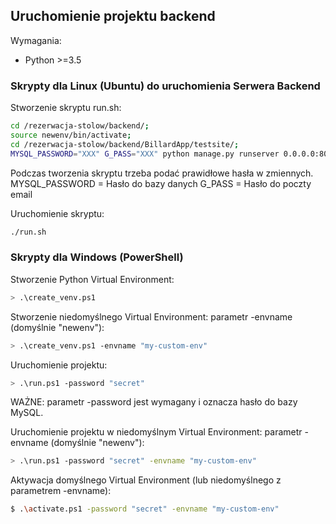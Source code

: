 ## Uruchomienie projektu backend
Wymagania:
  - Python >=3.5

### Skrypty dla Linux (Ubuntu) do uruchomienia Serwera Backend

Stworzenie skryptu run.sh:
```bash
cd /rezerwacja-stolow/backend/;
source newenv/bin/activate;
cd /rezerwacja-stolow/backend/BillardApp/testsite/;
MYSQL_PASSWORD="XXX" G_PASS="XXX" python manage.py runserver 0.0.0.0:8000
```
Podczas tworzenia skryptu trzeba podać prawidłowe hasła w zmiennych. 
MYSQL_PASSWORD = Hasło do bazy danych
G_PASS = Hasło do poczty email

Uruchomienie skryptu:
```bash
./run.sh
```


### Skrypty dla Windows (PowerShell)

Stworzenie Python Virtual Environment:
```sh
> .\create_venv.ps1
```
Stworzenie niedomyślnego Virtual Environment: parametr -envname (domyślnie "newenv"): 
```sh
> .\create_venv.ps1 -envname "my-custom-env"
```

Uruchomienie projektu:
```sh
> .\run.ps1 -password "secret"
```
WAŻNE: parametr -password jest wymagany i oznacza hasło do bazy MySQL.

Uruchomienie projektu w niedomyślnym Virtual Environment: parametr -envname (domyślnie "newenv"): 
```sh
> .\run.ps1 -password "secret" -envname "my-custom-env"
```

Aktywacja domyślnego Virtual Environment (lub niedomyślnego z parametrem -envname):
```sh
$ .\activate.ps1 -password "secret" -envname "my-custom-env"
```
